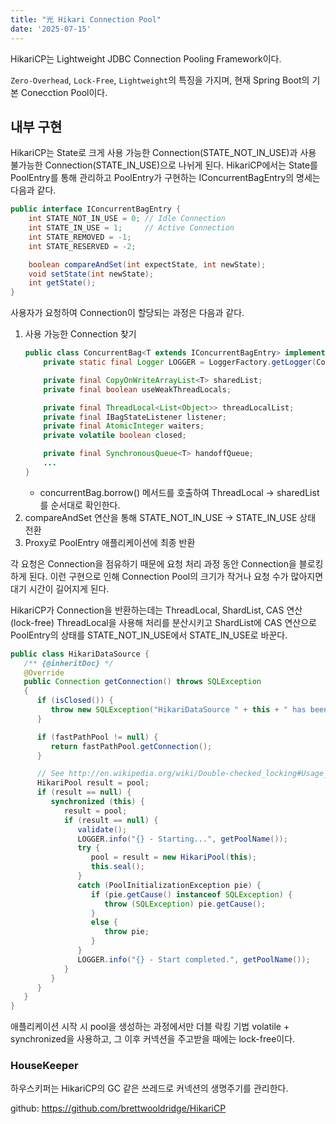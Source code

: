 ```yaml
---
title: "光 Hikari Connection Pool"
date: '2025-07-15'
---
```


HikariCP는 Lightweight JDBC Connection Pooling Framework이다. 

`Zero-Overhead`, `Lock-Free`, `Lightweight`의 특징을 가지며, 현재 Spring Boot의 기본 Conecction Pool이다.

## 내부 구현 
HikariCP는 State로 크게 사용 가능한 Connection(STATE_NOT_IN_USE)과 사용 불가능한 Connection(STATE_IN_USE)으로 나뉘게 된다. HikariCP에서는 State를 PoolEntry를 통해 관리하고 PoolEntry가 구현하는 IConcurrentBagEntry의 명세는 다음과 같다. 

```java
public interface IConcurrentBagEntry {
    int STATE_NOT_IN_USE = 0; // Idle Connection
    int STATE_IN_USE = 1;     // Active Connection
    int STATE_REMOVED = -1;
    int STATE_RESERVED = -2;

    boolean compareAndSet(int expectState, int newState);
    void setState(int newState);
    int getState();
}
```
사용자가 요청하여 Connection이 할당되는 과정은 다음과 같다. 
1. 사용 가능한 Connection 찾기
    ```java
    public class ConcurrentBag<T extends IConcurrentBagEntry> implements AutoCloseable {
        private static final Logger LOGGER = LoggerFactory.getLogger(ConcurrentBag.class);

        private final CopyOnWriteArrayList<T> sharedList;
        private final boolean useWeakThreadLocals;

        private final ThreadLocal<List<Object>> threadLocalList;
        private final IBagStateListener listener;
        private final AtomicInteger waiters;
        private volatile boolean closed;

        private final SynchronousQueue<T> handoffQueue;
        ...
    }
    ```
    - concurrentBag.borrow() 메서드를 호출하여 ThreadLocal -> sharedList를 순서대로 확인한다.
2. compareAndSet 연산을 통해 STATE_NOT_IN_USE -> STATE_IN_USE 상태 전환
3. Proxy로 PoolEntry 애플리케이션에 최종 반환 

각 요청은 Connection을 점유하기 때문에 요청 처리 과정 동안 Connection을 블로킹하게 된다. 이런 구현으로 인해 Connection Pool의 크기가 작거나 요청 수가 많아지면 대기 시간이 길어지게 된다.



HikariCP가 Connection을 반환하는데는 ThreadLocal, ShardList, CAS 연산(lock-free) ThreadLocal을 사용해 처리를 분산시키고 ShardList에 CAS 연산으로 PoolEntry의 상태를 STATE_NOT_IN_USE에서 STATE_IN_USE로 바꾼다.

```java
public class HikariDataSource {
   /** {@inheritDoc} */
   @Override
   public Connection getConnection() throws SQLException
   {
      if (isClosed()) {
         throw new SQLException("HikariDataSource " + this + " has been closed.");
      }

      if (fastPathPool != null) {
         return fastPathPool.getConnection();
      }

      // See http://en.wikipedia.org/wiki/Double-checked_locking#Usage_in_Java
      HikariPool result = pool;
      if (result == null) {
         synchronized (this) {
            result = pool;
            if (result == null) {
               validate();
               LOGGER.info("{} - Starting...", getPoolName());
               try {
                  pool = result = new HikariPool(this);
                  this.seal();
               }
               catch (PoolInitializationException pie) {
                  if (pie.getCause() instanceof SQLException) {
                     throw (SQLException) pie.getCause();
                  }
                  else {
                     throw pie;
                  }
               }
               LOGGER.info("{} - Start completed.", getPoolName());
            }
         }
      }
   }
}
```
애플리케이션 시작 시 pool을 생성하는 과정에서만 더블 락킹 기법 volatile + synchronized을 사용하고, 그 이후 커넥션을 주고받을 때에는 lock-free이다.


### HouseKeeper
하우스키퍼는 HikariCP의 GC 같은 쓰레드로 커넥션의 생명주기를 관리한다.

github: https://github.com/brettwooldridge/HikariCP